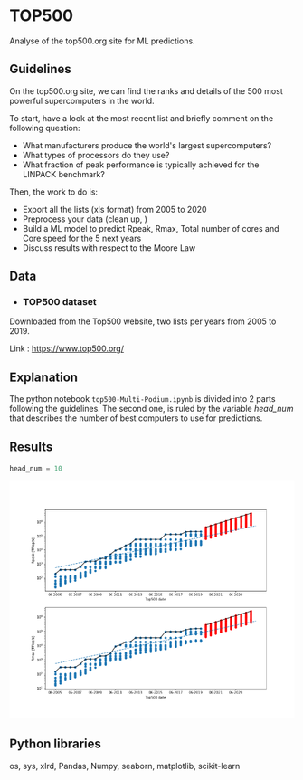 # TOP500
Analyse of the top500.org site for ML predictions.



## Guidelines

On the top500.org site, we can find the ranks and details of the 500 most powerful supercomputers in the world.

To start, have a look at the most recent list and briefly comment on the following question:
 - What manufacturers produce the world's largest supercomputers?
 - What types of processors do they use?
 - What fraction of peak performance is typically achieved for the LINPACK benchmark?

Then, the work to do is:
- Export all the lists (xls format) from 2005 to 2020
- Preprocess your data (clean up, )
- Build a ML model to predict Rpeak, Rmax, Total number of cores and Core speed for the 5 next years
- Discuss results with respect to the Moore Law



## Data

- ### TOP500 dataset

Downloaded from the Top500 website, two lists per years from 2005 to 2019.

Link : https://www.top500.org/



## Explanation

The python notebook `top500-Multi-Podium.ipynb` is divided into 2 parts following the guidelines.
The second one, is ruled by the variable *head_num* that describes the number of best computers to use for predictions.



## Results

```python
head_num = 10
```
![5_years](output/5_years_head_num_10.png)



## Python libraries

os, sys, xlrd, Pandas, Numpy, seaborn, matplotlib, scikit-learn
